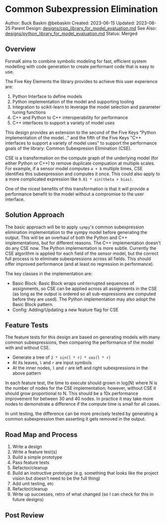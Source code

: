 # Common Subexpression Elimination

Author: Buck Baskin @bebaskin
Created: 2023-06-15
Updated: 2023-06-25
Parent Design: [designs/cpp_library_for_model_evaluation.md](../designs/cpp_library_for_model_evaluation.md)
See Also: [designs/python_library_for_model_evaluation.md](../designs/python_library_for_model_evaluation.md)
Status: Merged

## Overview

FormaK aims to combine symbolic modeling for fast, efficient system modelling
with code generation to create performant code that is easy to use.

The Five Key Elements the library provides to achieve this user experience are:
1. Python Interface to define models
2. Python implementation of the model and supporting tooling
3. Integration to scikit-learn to leverage the model selection and parameter tuning functions
4. C++ and Python to C++ interoperability for performance
5. C++ interfaces to support a variety of model uses

This design provides an extension to the second of the Five Keys "Python
implementation of the model..." and the fifth of the Five Keys "C++ interfaces
to support a variety of model uses" to support the performance goals of the
library: Common Subexpresion Elimination (CSE).

CSE is a transformation on the compute graph of the underlying model (for
either Python or C++) to remove duplicate compuation at multiple scales. For
example, if a sensor model computes `a + b` multiple times, CSE identifies this
subexpression and computes it once. This could also apply to a more complicated
expression like `9.81 * sin(theta + bias)`.

One of the nicest benefits of this transformation is that it will provide a
performance benefit to the model without a compromise to the user interface.

## Solution Approach

The basic approach will be to apply `sympy`'s common subexpression elimination
implementation to the sympy model before generating the output. This will be an
overhaul of both the Python and C++ implementations, but for different reasons.
The C++ implementation doesn't do any CSE now. The Python implementation is
more subtle. Currently the CSE algorithm is applied for each field of the
sensor model, but the correct full process is to eliminate subexpressions
across all fields. This should offer improved performance (and at least no
regression in performance).

The key classes in the implementation are:
- Basic Block: Basic Block wraps uninterrupted sequences of assignments, so CSE can be applied across all assignments in the CSE (as long as the output is ordered so all sub-expressions are computed before they are used). The Python implementation may also adopt the Basic Block pattern.
- Config: Adding/Updating a new feature flag for CSE

## Feature Tests

The feature tests for this design are based on generating models with many
common subexpressions, then comparing the performance of the model with and
without CSE.

- Generate a tree of `2 * sin(l * r) * cos(l * r)`
- At its leaves, `l` and `r` are input symbols
- At the inner nodes, `l` and `r` are left and right subexpressions in the above pattern

In each feature test, the time to execute should grown in log(N) where N is the
number of nodes for the CSE implementation; however, without CSE it should grow
proportional to N. This should be a 10x performance improvement for between 30
and 40 nodes. In practice it may take more nodes to demonstrate a difference if
the compute time is small for all cases.

In unit testing, the difference can be more precisely tested by generating a
common subexpression then asserting it gets removed in the output.

## Road Map and Process

1. Write a design
2. Write a feature test(s)
3. Build a simple prototype
4. Pass feature tests
5. Refactor/cleanup
6. Build an instructive prototype (e.g. something that looks like the project vision but doesn’t need to be the full thing)
7. Add unit testing, etc
8. Refactor/cleanup
9. Write up successes, retro of what changed (so I can check for this in future designs)

## Post Review
